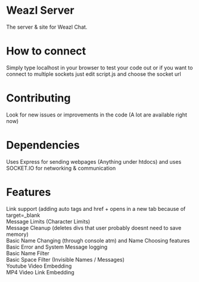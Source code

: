 # Weazl Server
The server & site for Weazl Chat.

# How to connect
Simply type localhost in your browser to test your code out
or if you want to connect to multiple sockets just edit script.js and choose the socket url

# Contributing
Look for new issues or improvements in the code (A lot are available right now)
# Dependencies
Uses Express for sending webpages (Anything under htdocs) and uses SOCKET.IO for networking & communication

# Features
Link support (adding auto <a> tags and href + opens in a new tab because of target=_blank<br>
Message Limits (Character Limits)<br>
Message Cleanup (deletes divs that user probably doesnt need to save memory)<br>
Basic Name Changing (through console atm) and Name Choosing features<br>
Basic Error and System Message logging<br>
Basic Name Filter<br>
Basic Space Filter (Invisible Names / Messages)<br>
Youtube Video Embedding<br>
MP4 Video Link Embedding<br>
